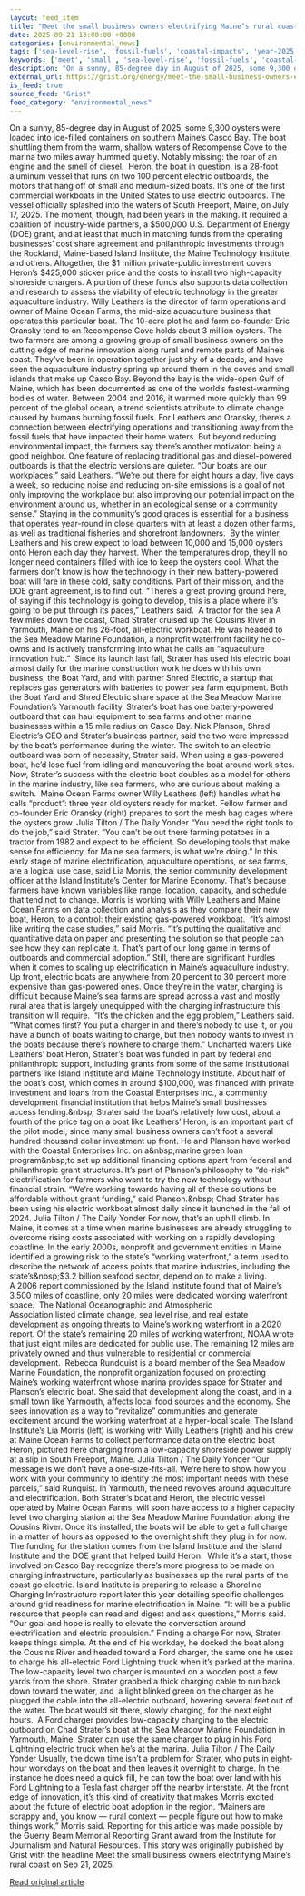 ```yaml
---
layout: feed_item
title: "Meet the small business owners electrifying Maine’s rural coast"
date: 2025-09-21 13:00:00 +0000
categories: [environmental_news]
tags: ['sea-level-rise', 'fossil-fuels', 'coastal-impacts', 'year-2025', 'emissions']
keywords: ['meet', 'small', 'sea-level-rise', 'fossil-fuels', 'coastal-impacts', 'business', 'year-2025', 'emissions']
description: "On a sunny, 85-degree day in August of 2025, some 9,300 oysters were loaded into ice-filled containers on southern Maine’s Casco Bay"
external_url: https://grist.org/energy/meet-the-small-business-owners-electrifying-maines-rural-coast/
is_feed: true
source_feed: "Grist"
feed_category: "environmental_news"
---
```


On a sunny, 85-degree day in August of 2025, some 9,300 oysters were loaded into ice-filled containers on southern Maine’s Casco Bay. The boat shuttling them from the warm, shallow waters of Recompense Cove to the marina two miles away hummed quietly. Notably missing: the roar of an engine and the smell of diesel.&nbsp; Heron, the boat in question, is a 28-foot aluminum vessel that runs on two 100 percent electric outboards, the motors that hang off of small and medium-sized boats. It’s one of the first commercial workboats in the United States to use electric outboards. The vessel officially splashed into the waters of South Freeport, Maine, on July 17, 2025. The moment, though, had been years in the making. It required a coalition of industry-wide partners, a $500,000 U.S. Department of Energy (DOE) grant, and at least that much in matching funds from the operating businesses’ cost share agreement and philanthropic investments through the Rockland, Maine-based Island Institute, the Maine Technology Institute, and others. Altogether, the $1 million private-public investment covers Heron’s $425,000 sticker price and the costs to install two high-capacity shoreside chargers. A portion of these funds also supports data collection and research to assess the viability of electric technology in the greater aquaculture industry. Willy Leathers is the director of farm operations and owner of Maine Ocean Farms, the mid-size aquaculture business that operates this particular boat. The 10-acre plot he and farm co-founder Eric Oransky tend to on Recompense Cove holds about 3 million oysters. The two farmers are among a growing group of small business owners on the cutting edge of marine innovation along rural and remote parts of Maine’s coast. They’ve been in operation together just shy of a decade, and have seen the aquaculture industry spring up around them in the coves and small islands that make up Casco Bay. Beyond the bay is the wide-open Gulf of Maine, which has been documented as one of the world’s fastest-warming bodies of water. Between 2004 and 2016, it warmed more quickly than 99 percent of the global ocean, a trend scientists attribute to climate change caused by humans burning fossil fuels. For Leathers and Oransky, there’s a connection between electrifying operations and transitioning away from the fossil fuels that have impacted their home waters. But beyond reducing environmental impact, the farmers say there’s another motivator: being a good neighbor. One feature of replacing traditional gas and diesel-powered outboards is that the electric versions are quieter. “Our boats are our workplaces,” said Leathers. “We’re out there for eight hours a day, five days a week, so reducing noise and reducing on-site emissions is a goal of not only improving the workplace but also improving our potential impact on the environment around us, whether in an ecological sense or a community sense.” Staying in the community’s good graces is essential for a business that operates year-round in close quarters with at least a dozen other farms, as well as traditional fisheries and shorefront landowners.&nbsp; By the winter, Leathers and his crew expect to load between 10,000 and 15,000 oysters onto Heron each day they harvest. When the temperatures drop, they’ll no longer need containers filled with ice to keep the oysters cool. What the farmers don’t know is how the technology in their new battery-powered boat will fare in these cold, salty conditions. Part of their mission, and the DOE grant agreement, is to find out. “There’s a great proving ground here, of saying if this technology is going to develop, this is a place where it’s going to be put through its paces,” Leathers said.&nbsp; A tractor for the sea A few miles down the coast, Chad Strater cruised up the Cousins River in Yarmouth, Maine on his 26-foot, all-electric workboat. He was headed to the Sea Meadow Marine Foundation, a nonprofit waterfront facility he co-owns and is actively transforming into what he calls an “aquaculture innovation hub.”&nbsp; Since its launch last fall, Strater has used his electric boat almost daily for the marine construction work he does with his own business, the Boat Yard, and with partner Shred Electric, a startup that replaces gas generators with batteries to power sea farm equipment. Both the Boat Yard and Shred Electric share space at the Sea Meadow Marine Foundation’s Yarmouth facility. Strater’s boat has one battery-powered outboard that can haul equipment to sea farms and other marine businesses within a 15 mile radius on Casco Bay. Nick Planson, Shred Electric’s CEO and Strater’s business partner, said the two were impressed by the boat’s performance during the winter. The switch to an electric outboard was born of necessity, Strater said. When using a gas-powered boat, he’d lose fuel from idling and maneuvering the boat around work sites. Now, Strater’s success with the electric boat doubles as a model for others in the marine industry, like sea farmers, who are curious about making a switch.&nbsp; Maine Ocean Farms owner Willy Leathers (left) handles what he calls “product”: three year old oysters ready for market. Fellow farmer and co-founder Eric Oransky (right) prepares to sort the mesh bag cages where the oysters grow. Julia Tilton / The Daily Yonder “You need the right tools to do the job,” said Strater. “You can’t be out there farming potatoes in a tractor from 1982 and expect to be efficient. So developing tools that make sense for efficiency, for Maine sea farmers, is what we’re doing.” In this early stage of marine electrification, aquaculture operations, or sea farms, are a logical use case, said Lia Morris, the senior community development officer at the Island Institute’s Center for Marine Economy. That’s because farmers have known variables like range, location, capacity, and schedule that tend not to change. Morris is working with Willy Leathers and Maine Ocean Farms on data collection and analysis as they compare their new boat, Heron, to a control: their existing gas-powered workboat.&nbsp; “It’s almost like writing the case studies,” said Morris. “It’s putting the qualitative and quantitative data on paper and presenting the solution so that people can see how they can replicate it. That’s part of our long game in terms of outboards and commercial adoption.” Still, there are significant hurdles when it comes to scaling up electrification in Maine’s aquaculture industry. Up front, electric boats are anywhere from 20 percent to 30 percent more expensive than gas-powered ones. Once they’re in the water, charging is difficult because Maine’s sea farms are spread across a vast and mostly rural area that is largely unequipped with the&nbsp;charging infrastructure&nbsp;this transition will require.&nbsp; “It’s the chicken and the egg problem,” Leathers said. “What comes first? You put a charger in and there’s nobody to use it, or you have a bunch of boats waiting to charge, but then nobody wants to invest in the boats because there’s nowhere to charge them.” Uncharted waters Like Leathers’ boat Heron, Strater’s boat was funded in part by federal and philanthropic support, including grants from some of the same institutional partners like Island Institute and Maine Technology Institute. About half of the boat’s cost, which comes in around $100,000, was financed with private investment and loans from the Coastal Enterprises Inc., a community development financial institution that helps Maine’s small businesses access lending.&nbsp; Strater said the boat’s relatively low cost, about a fourth of the price tag on a boat like Leathers’ Heron, is an important part of the pilot model, since many small business owners can’t foot a several hundred thousand dollar investment up front. He and Planson have worked with the Coastal Enterprises Inc. on a&nbsp;marine green loan program&nbsp;to set up additional financing options apart from federal and philanthropic grant structures. It’s part of Planson’s philosophy to “de-risk” electrification for farmers who want to try the new technology without financial strain. “We’re working towards having all of these solutions be affordable without grant funding,” said Planson.&nbsp; Chad Strater has been using his electric workboat almost daily since it launched in the fall of 2024. Julia Tilton / The Daily Yonder For now, that’s an uphill climb. In Maine, it comes at a time when marine businesses are already struggling to overcome rising costs associated with working on a rapidly developing coastline. In the early 2000s, nonprofit and government entities in Maine identified a growing risk to the state’s “working waterfront,” a term used to describe the network of access points that marine industries, including the state’s&nbsp;$3.2 billion seafood sector, depend on to make a living. A&nbsp;2006 report&nbsp;commissioned by the Island Institute found that of Maine’s 3,500 miles of coastline, only 20 miles were dedicated working waterfront space.&nbsp; The National Oceanographic and Atmospheric Association&nbsp;listed&nbsp;climate change, sea level rise, and real estate development as ongoing threats to Maine’s working waterfront in a 2020 report. Of the state’s remaining 20 miles of working waterfront, NOAA wrote that just eight miles are dedicated for public use. The remaining 12 miles are privately owned and thus vulnerable to residential or commercial development.&nbsp; Rebecca Rundquist is a board member of the Sea Meadow Marine Foundation, the nonprofit organization focused on protecting Maine’s working waterfront whose marina provides space for Strater and Planson’s electric boat. She said that development along the coast, and in a small town like Yarmouth, affects local food sources and the economy. She sees innovation as a way to “revitalize” communities and generate excitement around the working waterfront at a hyper-local scale. The Island Institute’s Lia Morris (left) is working with Willy Leathers (right) and his crew at Maine Ocean Farms to collect performance data on the electric boat Heron, pictured here charging from a low-capacity shoreside power supply at a slip in South Freeport, Maine. Julia Tilton / The Daily Yonder “Our message is we don’t have a one-size-fits-all. We’re here to show how you work with your community to identify the most important needs with these parcels,” said Runquist. In Yarmouth, the need revolves around aquaculture and electrification. Both Strater’s boat and Heron, the electric vessel operated by Maine Ocean Farms, will soon have access to a higher capacity level two charging station at the Sea Meadow Marine Foundation along the Cousins River. Once it’s installed, the boats will be able to get a full charge in a matter of hours as opposed to the overnight shift they plug in for now. The funding for the station comes from the Island Institute and the Island Institute and the DOE grant that helped build Heron.&nbsp; While it’s a start, those involved on Casco Bay recognize there’s more progress to be made on charging infrastructure, particularly as businesses up the rural parts of the coast go electric. Island Institute is preparing to release a Shoreline Charging Infrastructure report later this year detailing specific challenges around grid readiness for marine electrification in Maine. “It will be a public resource that people can read and digest and ask questions,” Morris said. “Our goal and hope is really to elevate the conversation around electrification and electric propulsion.” Finding a charge For now, Strater keeps things simple. At the end of his workday, he docked the boat along the Cousins River and headed toward a Ford charger, the same one he uses to charge his all-electric Ford Lightning truck when it’s parked at the marina. The low-capacity level two charger is mounted on a wooden post a few yards from the shore. Strater grabbed a thick charging cable to run back down toward the water, and&nbsp; a light blinked green on the charger as he plugged the cable into the all-electric outboard, hovering several feet out of the water. The boat would sit there, slowly charging, for the next eight hours.&nbsp; A Ford charger provides low-capacity charging to the electric outboard on Chad Strater’s boat at the Sea Meadow Marine Foundation in Yarmouth, Maine. Strater can use the same charger to plug in his Ford Lightning electric truck when he’s at the marina. Julia Tilton / The Daily Yonder Usually, the down time isn’t a problem for Strater, who puts in eight-hour workdays on the boat and then leaves it overnight to charge. In the instance he does need a quick fill, he can tow the boat over land with his Ford Lightning to a Tesla fast charger off the nearby interstate. At the front edge of innovation, it’s this kind of creativity that makes Morris excited about the future of electric boat adoption in the region. “Mainers are scrappy and, you know — rural context — people figure out how to make things work,” Morris said. Reporting for this article was made possible by the Guerry Beam Memorial Reporting Grant award from the&nbsp;Institute for Journalism and Natural Resources. This story was originally published by Grist with the headline Meet the small business owners electrifying Maine’s rural coast on Sep 21, 2025.

[Read original article](https://grist.org/energy/meet-the-small-business-owners-electrifying-maines-rural-coast/)

